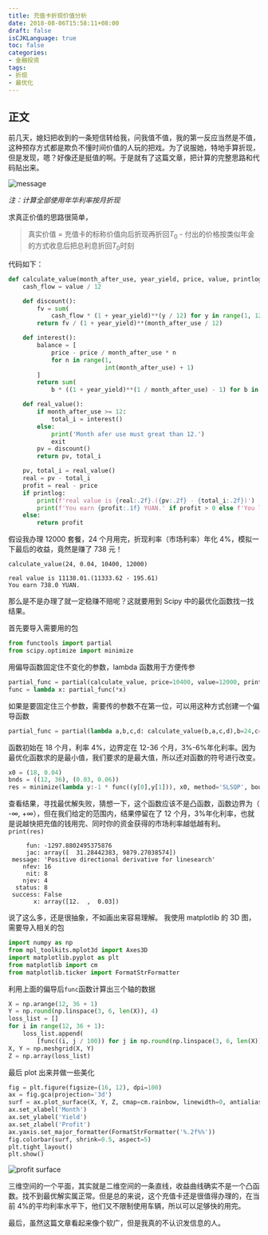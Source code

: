 ```yaml
---
title: 充值卡折现价值分析
date: 2018-08-06T15:58:11+08:00
draft: false
isCJKLanguage: true
toc: false
categories:
- 金融投资
tags:
- 折现
- 最优化
---
```



## 正文

前几天，媳妇把收到的一条短信转给我，问我值不值，我的第一反应当然是不值，这种预存方式都是欺负不懂时间价值的人玩的把戏。为了说服她，特地手算折现，但是发现，嗯？好像还是挺值的啊。于是就有了这篇文章，把计算的完整思路和代码贴出来。

![message](https://chenwrt.com:843/uploads/medium/a09a17ea49445c18ad043157726e4238@2x.jpg)

_注：计算全部使用年华利率按月折现_

求真正价值的思路很简单，

> 真实价值 = 充值卡的标称价值向后折现再折回$T_0$ - 付出的价格按类似年金的方式收息后把总利息折回$T_0$时刻

代码如下：

```python
def calculate_value(month_after_use, year_yield, price, value, printlog=True):
    cash_flow = value / 12

    def discount():
        fv = sum(
            cash_flow * (1 + year_yield)**(y / 12) for y in range(1, 12 + 1))
        return fv / (1 + year_yield)**(month_after_use / 12)

    def interest():
        balance = [
            price - price / month_after_use * n
            for n in range(1,
                           int(month_after_use) + 1)
        ]
        return sum(
            b * ((1 + year_yield)**(1 / month_after_use) - 1) for b in balance)

    def real_value():
        if month_after_use >= 12:
            total_i = interest()
        else:
            print('Month afer use must great than 12.')
            exit
        pv = discount()
        return pv, total_i

    pv, total_i = real_value()
    real = pv - total_i
    profit = real - price
    if printlog:
        print(f'real value is {real:.2f}.({pv:.2f} - {total_i:.2f})')
        print(f'You earn {profit:.1f} YUAN.' if profit > 0 else f'You loss {-profit:.1f} YUAN.')
    else:
        return profit
```

假设我办理 12000 套餐，24 个月用完，折现利率（市场利率）年化 4%，模拟一下最后的收益，竟然是赚了 738 元！

`calculate_value(24, 0.04, 10400, 12000)`

```
real value is 11138.01.(11333.62 - 195.61)
You earn 738.0 YUAN.
```

那么是不是办理了就一定稳赚不赔呢？这就要用到 Scipy 中的最优化函数找一找结果。

首先要导入需要用的包

```python
from functools import partial
from scipy.optimize import minimize
```

用偏导函数固定住不变化的参数，lambda 函数用于方便传参

```python
partial_func = partial(calculate_value, price=10400, value=12000, printlog=False)
func = lambda x: partial_func(*x)
```

如果是要固定住三个参数，需要传的参数不在第一位，可以用这种方式创建一个偏导函数

```python
partial_func = partial(lambda a,b,c,d: calculate_value(b,a,c,d),b=24,c=10400,d=12000)
```

函数初始在 18 个月，利率 4%，边界定在 12-36 个月，3%-6%年化利率。因为最优化函数求的是最小值，我们要求的是最大值，所以还对函数的符号进行改变。

```python
x0 = (18, 0.04)
bnds = ((12, 36), (0.03, 0.06))
res = minimize(lambda y:-1 * func((y[0],y[1])), x0, method='SLSQP', bounds=bnds)
```

查看结果，寻找最优解失败，猜想一下，这个函数应该不是凸函数，函数边界为（ -$\infty$, +$\infty$），但在我们给定的范围内，结果停留在了 12 个月，3%年化利率，也就是说越快把充值的钱用完、同时你的资金获得的市场利率越低越有利。
`print(res)`

```
     fun: -1297.8802495375876
     jac: array([  31.28442383, 9879.27038574])
 message: 'Positive directional derivative for linesearch'
    nfev: 16
     nit: 8
    njev: 4
  status: 8
 success: False
       x: array([12.  ,  0.03])
```

说了这么多，还是很抽象，不如画出来容易理解。
我使用 matplotlib 的 3D 图，需要导入相关的包

```python
import numpy as np
from mpl_toolkits.mplot3d import Axes3D
import matplotlib.pyplot as plt
from matplotlib import cm
from matplotlib.ticker import FormatStrFormatter
```

利用上面的偏导后`func`函数计算出三个轴的数据

```python
X = np.arange(12, 36 + 1)
Y = np.round(np.linspace(3, 6, len(X)), 4)
loss_list = []
for i in range(12, 36 + 1):
    loss_list.append(
        [func((i, j / 100)) for j in np.round(np.linspace(3, 6, len(X)), 4)])
X, Y = np.meshgrid(X, Y)
Z = np.array(loss_list)
```

最后 plot 出来并做一些美化

```python
fig = plt.figure(figsize=(16, 12), dpi=100)
ax = fig.gca(projection='3d')
surf = ax.plot_surface(X, Y, Z, cmap=cm.rainbow, linewidth=0, antialiased=True)
ax.set_xlabel('Month')
ax.set_ylabel('Yield')
ax.set_zlabel('Profit')
ax.yaxis.set_major_formatter(FormatStrFormatter('%.2f%%'))
fig.colorbar(surf, shrink=0.5, aspect=5)
plt.tight_layout()
plt.show()
```

![profit surface](https://chenwrt.com:843/uploads/big/eaad218463b3948543cf6665160e0ad1.jpg)

三维空间的一个平面，其实就是二维空间的一条直线，收益曲线确实不是一个凸函数。找不到最优解实属正常。但是总的来说，这个充值卡还是很值得办理的，在当前 4%的平均利率水平下，他们又不限制使用车辆，所以可以足够快的用完。

最后，虽然这篇文章看起来像个软广，但是我真的不认识发信息的人。

